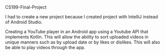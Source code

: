 CS199-Final-Project

I had to create a new project because I created project with IntelliJ instead of Android Studio.

Creating a YouTube player in an Android app using a Youtube API that implements Kotlin. 
This will allow the ability to sort uploaded videos in unique manners such as by upload date or by likes or dislikes. 
This will also be able to play videos through the app.
